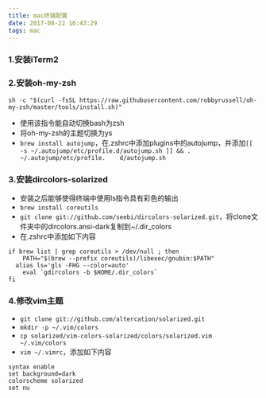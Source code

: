 ```yaml
---
title: mac终端配置
date: 2017-08-22 16:43:29
tags: mac
---
```


### 1.安装iTerm2
### 2.安装oh-my-zsh

```
sh -c "$(curl -fsSL https://raw.githubusercontent.com/robbyrussell/oh-my-zsh/master/tools/install.sh)"
```
* 使用该指令能自动切换bash为zsh
* 将oh-my-zsh的主题切换为ys
* `brew install autojump`，在.zshrc中添加plugins中的autojump，并添加`[[ -s ~/.autojump/etc/profile.d/autojump.sh ]] && . ~/.autojump/etc/profile.    d/autojump.sh`

### 3.安装dircolors-solarized
* 安装之后能够使得终端中使用ls指令具有彩色的输出
* `brew install coreutils`
* `git clone git://github.com/seebi/dircolors-solarized.git`，将clone文件夹中的dircolors.ansi-dark复制到~/.dir_colors
* 在.zshrc中添加如下内容

```
if brew list | grep coreutils > /dev/null ; then
	PATH="$(brew --prefix coreutils)/libexec/gnubin:$PATH"
  alias ls='gls -FHG --color=auto'
	eval `gdircolors -b $HOME/.dir_colors`
fi
```
### 4.修改vim主题
* `git clone git://github.com/altercation/solarized.git`
* `mkdir -p ~/.vim/colors`
* `cp solarized/vim-colors-solarized/colors/solarized.vim ~/.vim/colors`
* `vim ~/.vimrc`，添加如下内容

```
syntax enable
set background=dark
colorscheme solarized
set nu
```
